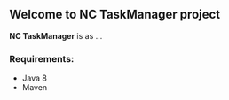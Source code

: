## Welcome to NC TaskManager project

**NC TaskManager** is as ...

### Requirements:
- Java 8
- Maven
